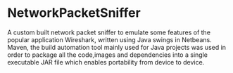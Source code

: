 # NetworkPacketSniffer
A custom built network packet sniffer to emulate some features of the popular application Wireshark, written using Java swings in Netbeans. Maven, the build automation tool mainly used for Java projects was used in order to package all the code,images and dependencies into a single executable JAR file which enables portability from device to device.

